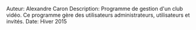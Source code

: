 Auteur: Alexandre Caron
Description: Programme de gestion d'un club vidéo. Ce programme gère des utilisateurs administrateurs, utilisateurs et invités. 
Date: Hiver 2015
